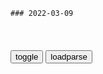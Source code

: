 ```tip
### 2022-03-09
```

<table id="tbc" style="white-space:pre-wrap">
</table>
<button onclick="toggleb()">toggle</button>
<button onclick="loadparse()">loadparse</button>
<br>
<!-- 🌸<br>🍅-　-🍑<hr>🍀 -->
<pre>
<textarea rows="30" cols="100" style="display: none" id="tar">

回顾郎咸平说：我们为什么不允许自建房，其中最大的问题在哪里？,财经,宏观经济,好看视频
https://haokan.baidu.com/v?vid=11393423369951967507&sfrom=baidu-feed

北j市更凶狠。这么打压房地产，你不怕经济规律报复你吗？这可不像打仗，你歼灭了gmd军之后，他无从报复。经济规律可不是。

只有那些不太会谈恋爱的人，才需要到婚姻介绍所，那都是吃不开开的男男女女。如果哪天下令，不准自由恋爱了，自由恋爱一律不发结婚证。必须规定你们都去婚姻介绍所，。

哪里都可以自建房，只有我们不可以自建房。也就是说，我们不能自由恋爱，这个结果婚介所的中介费，立刻大幅上升。

<font size="1" style="color:#DCDCDC">2022-03-09</font>

美g没有资格居高临下同zg说话！_z务_澎湃新闻-The Paper
https://www.thepaper.cn/newsDetail_forward_11786821

<font size="1" style="color:#DCDCDC">2022-03-09</font>

西方应摒弃居高临下的姿态
https://baijiahao.baidu.com/s?id=1695241662732899087&wfr=spider&for=pc

<font size="1" style="color:#DCDCDC">2022-03-09</font>

美g记者问台海冲突可能性，王y毅给出答案，感受下大g蔑视
https://view.inews.qq.com/wxn2/20220308V03H2900

<font size="1" style="color:#DCDCDC">2022-03-09</font>

y南称z方军演侵犯其大陆架，赵lj只给一句话，请感受大g蔑视,军事,环球军事,好看视频
https://haokan.baidu.com/v?vid=8663027374256637190&sfrom=baidu-feed

<font size="1" style="color:#DCDCDC">2022-03-09</font>

网易视频-蓬佩奥呼吁“外交承认”台w，汪wn扔下一句话，感受下大g蔑视
https://www.163.com/v/video/VL0N0IUK0.html

<font size="1" style="color:#DCDCDC">2022-03-09</font>

00后大学生常以“居高临下”的心态看待其他gj
https://m.thepaper.cn/baijiahao_16474085

<font size="1" style="color:#DCDCDC">2022-03-09</font>

“贼喊捉贼的老把戏该收场了”！|英g|z治z度_新浪新闻
http://k.sina.com.cn/article_1686546714_6486a91a01901m0o9.html

<font size="1" style="color:#DCDCDC">2022-03-09</font>

拜登：“普j决定入侵e罗斯”
https://export.shobserver.com/baijiahao/html/458711.html

<font size="1" style="color:#DCDCDC">2022-03-09</font>

wu2198
这种跌法，我难于理解，g内基本面一片大好！

普j：我不是d裁者，了解我的人都知道这一点（中）_腾讯新闻
https://new.qq.com/omn/20220306/20220306A08ZX300.html

普j从小的愿望就是加入克格勃，他在中学时的作文中写道：“我的理想是做一名间谍，尽管全世界所有人对这个职业都不会有任何好感，但是要报效祖g和rm，我一定要去做一名出色的间谍，用自己的恶名去换取敌人的失败，用自己的牺牲去赢得祖g和rm的胜利。”

情报处领导曾评价普j：“头脑冷静，
弗拉基米尔·普j具有优秀的分析头脑，要是不能很好利用这一点，对于我来说，简直是渎职。”

在工作中，他更是充分利用自己在法律、文学和德语上的优势，以高超的智慧和手腕，让很多苏联境内的西方公民与克格勃达成了合作。

普j冷静分析后，决定向驻扎在德累斯顿的苏联坦克部队求助，希望能借助坦克部队平息事态，

普j也深刻明白一点，自己面对的人都是普通百x，一旦开火，就会落得滥s无辜的恶名，对苏联外交产生恶劣的影响。

普j说道：“
我拿来冒险的不单是事业，还有家庭。但是我必须保护那些档案就放在自己办公桌上的人，以及那些认定要冲入这幢建筑物的人，他们的生命比任何事业都重要。当时，我毅然下了决心：应该把事业先搁置一边了。没有什么事业能比得上哪怕一条人命。
这些德g人毫无疑问将成为瞄准镜下的牺牲品。

苏联的衰败，其实克格勃早有预见，为了制止z治改g革，挽救苏联，早在“八一九”事件前，克格勃就开始大肆抓捕m主进步人士，而这一次他们就瞄准了普j曾经的恩师索布恰克。

普j此时面临了一个选择，是支持恩师，还是支持克格勃。

普j经过内心挣扎后，最终还是决定保护恩师，他动用了自己在克格勃的关系，提前得知了情报，带了一队武装部队亲自前往保护恩师，赶在克格勃之前将恩师送往了安全的地点。

虽然这次的行动使普j站在了克格勃的对立面，但幸运的是，克格勃所支持的苏联紧急状态委员会被叶利钦赶下了台。

普j曾说：“不为苏联解体而惋惜，就是没有良心。试图恢复过去的苏联，就是没有头脑”

因为普j曾在克格勃任职过，所以他深知在这个时代，法律不过是追杀和迫害别人的工具而已，真相如何并没有人关心，他决心将自己的恩师送出g。

1997年9月24日晚，普j突破了看守索布恰克的司法卫队，冒着“叛g罪”的风险，将恩师送上了开往机场的出租车，就这样，索布恰克得以飞往g外避难。

虽然普j搭救了恩师，但他却也将面临“叛g罪”的裁处。

从普j的人生经历来看，无论从童年到成年，无论是身处在充满暗杀与血腥的克格勃，还是人心诡谲的z坛，普j都坚持了自己的善良与信念，这是非常难能不易的。

普j曾说：“人首先应当遵守的不是别人的意见，而是自己的良心”

<font size="1" style="color:#DCDCDC">2022-03-09</font>

“看，普j新闻传播学”——随zg新闻代表团访e纪行
http://www.xinhuanet.com/zgjx/2015-12/31/c_134966966.htm

谁不为苏联解体而惋惜，谁就没良心；谁想恢复过去的苏联，谁就没头脑”。

<font size="1" style="color:#DCDCDC">2022-03-09</font>

</textarea>
</pre>
<!-- 🍀<br>🍑-　-🍅<hr>🌸 -->

```note
```

<script src="https://cdn.jsdelivr.net/npm/jquery@3.5.1/dist/jquery.min.js"></script>

<link rel="stylesheet" href="https://cdn.jsdelivr.net/gh/fancyapps/fancybox@3.5.7/dist/jquery.fancybox.min.css" />
<script src="https://cdn.jsdelivr.net/gh/fancyapps/fancybox@3.5.7/dist/jquery.fancybox.min.js"></script>

<script type="text/javascript">

var __urlRegex = /(\b(https?|ftp|file):\/\/[-A-Z0-9+&@#\/%?=~_|!:,.;]*[-A-Z0-9+&@#\/%=~_|])/ig;
var __imgRegex = /\.(?:jpe?g|gif|png|webp)$/i;

loadparse();

function parseURL($string){

    var exp = __urlRegex;
    return $string.replace(exp,function(match){
            __imgRegex.lastIndex=0;
            if(__imgRegex.test(match)){
                return '<a data-fancybox="gallery" href="' + match.replace("/p=700", "")
                 + '"><img src="' + match.replace("/p=700", "/p=160x200")+'" width="64"></a>';
            }
            else{
                return '<a href="' + match + '" target="_blank">' + match + '</a>';
            }
        }
    );
}

function loadparse() {
  tbc.innerHTML = parseURL(tar.value);
}

function toggleb() {
  var x = document.getElementById("tar");
  if (x.style.display === "none") {
    x.style.display = "";
  } else {
    x.style.display = "none";
  }
}

</script>
